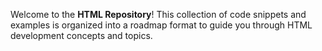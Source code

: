 Welcome to the **HTML Repository**! This collection of code snippets and examples is organized into a roadmap format to guide you through HTML development concepts and topics.
